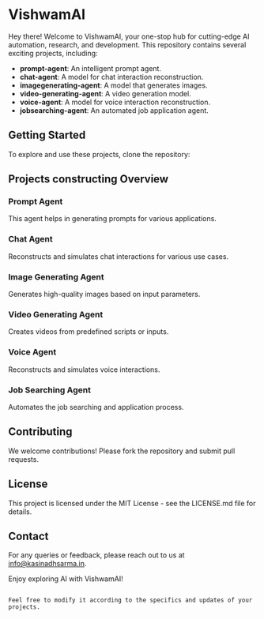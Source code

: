 # VishwamAI

Hey there! Welcome to VishwamAI, your one-stop hub for cutting-edge AI automation, research, and development. This repository contains several exciting projects, including:

- **prompt-agent**: An intelligent prompt agent.
- **chat-agent**: A model for chat interaction reconstruction.
- **imagegenerating-agent**: A model that generates images.
- **video-generating-agent**: A video generation model.
- **voice-agent**: A model for voice interaction reconstruction.
- **jobsearching-agent**: An automated job application agent.

## Getting Started

To explore and use these projects, clone the repository:

## Projects constructing Overview

### Prompt Agent
This agent helps in generating prompts for various applications.

### Chat Agent
Reconstructs and simulates chat interactions for various use cases.

### Image Generating Agent
Generates high-quality images based on input parameters.

### Video Generating Agent
Creates videos from predefined scripts or inputs.

### Voice Agent
Reconstructs and simulates voice interactions.

### Job Searching Agent
Automates the job searching and application process.

## Contributing

We welcome contributions! Please fork the repository and submit pull requests.

## License

This project is licensed under the MIT License - see the LICENSE.md file for details.

## Contact

For any queries or feedback, please reach out to us at [info@kasinadhsarma.in](mailto:info@kasinadhsarma.in).

Enjoy exploring AI with VishwamAI!
```

Feel free to modify it according to the specifics and updates of your projects.
